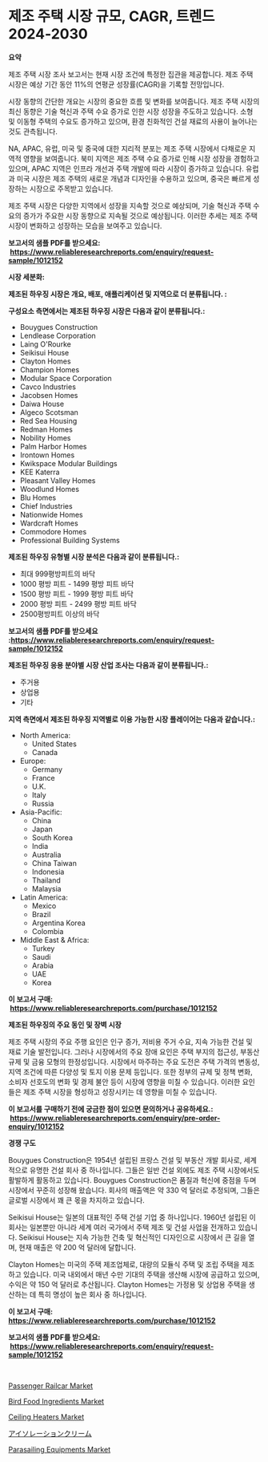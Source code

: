 <p><h1>제조 주택 시장 규모, CAGR, 트렌드 2024-2030</h1></p><p><strong>요약</strong></p>
<p><p>제조 주택 시장 조사 보고서는 현재 시장 조건에 특정한 집관을 제공합니다. 제조 주택 시장은 예상 기간 동안 11%의 연평균 성장률(CAGR)을 기록할 전망입니다.</p><p>시장 동향의 간단한 개요는 시장의 중요한 흐름 및 변화를 보여줍니다. 제조 주택 시장의 최신 동향은 기술 혁신과 주택 수요 증가로 인한 시장 성장을 주도하고 있습니다. 소형 및 이동형 주택의 수요도 증가하고 있으며, 환경 친화적인 건설 재료의 사용이 늘어나는 것도 관측됩니다.</p><p>NA, APAC, 유럽, 미국 및 중국에 대한 지리적 분포는 제조 주택 시장에서 다채로운 지역적 영향을 보여줍니다. 북미 지역은 제조 주택 수요 증가로 인해 시장 성장을 경험하고 있으며, APAC 지역은 인프라 개선과 주택 개발에 따라 시장이 증가하고 있습니다. 유럽과 미국 시장은 제조 주택의 새로운 개념과 디자인을 수용하고 있으며, 중국은 빠르게 성장하는 시장으로 주목받고 있습니다.</p><p>제조 주택 시장은 다양한 지역에서 성장을 지속할 것으로 예상되며, 기술 혁신과 주택 수요의 증가가 주요한 시장 동향으로 지속될 것으로 예상됩니다. 이러한 추세는 제조 주택 시장이 변화하고 성장하는 모습을 보여주고 있습니다.</p></p>
<p><strong>보고서의 샘플 PDF를 받으세요: &nbsp;<a href="https://www.reliableresearchreports.com/enquiry/request-sample/1012152">https://www.reliableresearchreports.com/enquiry/request-sample/1012152</a></strong></p>
<p><strong>시장 세분화:</strong></p>
<p><strong> 제조된 하우징 시장은 개요, 배포, 애플리케이션 및 지역으로 더 분류됩니다. :</strong></p>
<p><strong>구성요소 측면에서는 제조된 하우징 시장은 다음과 같이 분류됩니다.:</strong></p>
<p><ul><li>Bouygues Construction</li><li>Lendlease Corporation</li><li>Laing O'Rourke</li><li>Seikisui House</li><li>Clayton Homes</li><li>Champion Homes</li><li>Modular Space Corporation</li><li>Cavco Industries</li><li>Jacobsen Homes</li><li>Daiwa House</li><li>Algeco Scotsman</li><li>Red Sea Housing</li><li>Redman Homes</li><li>Nobility Homes</li><li>Palm Harbor Homes</li><li>Irontown Homes</li><li>Kwikspace Modular Buildings</li><li>KEE Katerra</li><li>Pleasant Valley Homes</li><li>Woodlund Homes</li><li>Blu Homes</li><li>Chief Industries</li><li>Nationwide Homes</li><li>Wardcraft Homes</li><li>Commodore Homes</li><li>Professional Building Systems</li></ul></p>
<p><strong> 제조된 하우징 유형별 시장 분석은 다음과 같이 분류됩니다.:</strong></p>
<p><ul><li>최대 999평방피트의 바닥</li><li>1000 평방 피트 - 1499 평방 피트 바닥</li><li>1500 평방 피트 - 1999 평방 피트 바닥</li><li>2000 평방 피트 - 2499 평방 피트 바닥</li><li>2500평방피트 이상의 바닥</li></ul></p>
<p><strong>보고서의 샘플 PDF를 받으세요 :<a href="https://www.reliableresearchreports.com/enquiry/request-sample/1012152">https://www.reliableresearchreports.com/enquiry/request-sample/1012152</a></strong></p>
<p><strong> 제조된 하우징 응용 분야별 시장 산업 조사는 다음과 같이 분류됩니다.:</strong></p>
<p><ul><li>주거용</li><li>상업용</li><li>기타</li></ul></p>
<p><strong>지역 측면에서 제조된 하우징 지역별로 이용 가능한 시장 플레이어는 다음과 같습니다.:</strong></p>
<p><ul>
    <li>
        North America:
        <ul>
            <li>United States</li>
            <li>Canada</li>
        </ul>
    </li>
    <li>
        Europe:
        <ul>
            <li>Germany</li>
            <li>France</li>
            <li>U.K.</li>
            <li>Italy</li>
            <li>Russia</li>
        </ul>
    </li>
    <li>
        Asia-Pacific:
        <ul>
            <li>China</li>
            <li>Japan</li>
            <li>South Korea</li>
            <li>India</li>
            <li>Australia</li>
            <li>China Taiwan</li>
            <li>Indonesia</li>
            <li>Thailand</li>
            <li>Malaysia</li>
        </ul>
    </li>
    <li>
        Latin America:
        <ul>
            <li>Mexico</li>
            <li>Brazil</li>
            <li>Argentina Korea</li>
            <li>Colombia</li>
        </ul>
    </li>
    <li>
        Middle East & Africa:
        <ul>
            <li>Turkey</li>
            <li>Saudi</li>
            <li>Arabia</li>
            <li>UAE</li>
            <li>Korea</li>
        </ul>
    </li>
    </ul></p>
<p><strong>이 보고서 구매: &nbsp;<a href="https://www.reliableresearchreports.com/purchase/1012152">https://www.reliableresearchreports.com/purchase/1012152</a></strong></p>
<p><strong>제조된 하우징의 주요 동인 및 장벽 시장</strong></p>
<p><p>제조 주택 시장의 주요 주행 요인은 인구 증가, 저비용 주거 수요, 지속 가능한 건설 및 재료 기술 발전입니다. 그러나 시장에서의 주요 장애 요인은 주택 부지의 접근성, 부동산 규제 및 금융 모형의 한정성입니다. 시장에서 마주하는 주요 도전은 주택 가격의 변동성, 지역 조건에 따른 다양성 및 토지 이용 문제 등입니다. 또한 정부의 규제 및 정책 변화, 소비자 선호도의 변화 및 경제 불안 등이 시장에 영향을 미칠 수 있습니다. 이러한 요인들은 제조 주택 시장을 형성하고 성장시키는 데 영향을 미칠 수 있습니다.</p></p>
<p><strong>이 보고서를 구매하기 전에 궁금한 점이 있으면 문의하거나 공유하세요.: &nbsp;<a href="https://www.reliableresearchreports.com/enquiry/pre-order-enquiry/1012152">https://www.reliableresearchreports.com/enquiry/pre-order-enquiry/1012152</a></strong></p>
<p><strong>경쟁 구도</strong></p>
<p><p>Bouygues Construction은 1954년 설립된 프랑스 건설 및 부동산 개발 회사로, 세계적으로 유명한 건설 회사 중 하나입니다. 그들은 일반 건설 외에도 제조 주택 시장에서도 활발하게 활동하고 있습니다. Bouygues Construction은 품질과 혁신에 중점을 두며 시장에서 꾸준히 성장해 왔습니다. 회사의 매출액은 약 330 억 달러로 추정되며, 그들은 글로벌 시장에서 꽤 큰 몫을 차지하고 있습니다.</p><p>Seikisui House는 일본의 대표적인 주택 건설 기업 중 하나입니다. 1960년 설립된 이 회사는 일본뿐만 아니라 세계 여러 국가에서 주택 제조 및 건설 사업을 전개하고 있습니다. Seikisui House는 지속 가능한 건축 및 혁신적인 디자인으로 시장에서 큰 길을 열며, 현재 매출은 약 200 억 달러에 달합니다.</p><p>Clayton Homes는 미국의 주택 제조업체로, 대량의 모듈식 주택 및 조립 주택을 제조하고 있습니다. 미국 내외에서 매년 수만 기대의 주택을 생산해 시장에 공급하고 있으며, 수익은 약 150 억 달러로 추산됩니다. Clayton Homes는 가정용 및 상업용 주택을 생산하는 데 특히 명성이 높은 회사 중 하나입니다.</p></p>
<p><strong>이 보고서 구매: &nbsp; <a href="https://www.reliableresearchreports.com/purchase/1012152">https://www.reliableresearchreports.com/purchase/1012152</a></strong></p>
<p><strong>보고서의 샘플 PDF를 받으세요: &nbsp;<a href="https://www.reliableresearchreports.com/enquiry/request-sample/1012152">https://www.reliableresearchreports.com/enquiry/request-sample/1012152</a></strong><strong></strong></p>
<p>&nbsp;</p>
<p><p><a href="https://issuu.com/reportprime-2/docs/passenger-railcar-market-size-2030.pptx">Passenger Railcar Market</a></p><p><a href="https://github.com/joannesouthgate/Market-Research-Report-List-2/blob/main/bird-food-ingredients-market.md">Bird Food Ingredients Market</a></p><p><a href="https://github.com/wwwkeltoum/Market-Research-Report-List-2/blob/main/ceiling-heaters-market.md">Ceiling Heaters Market</a></p><p><a href="https://github.com/pepo3k/Market-Research-Report-List-1/blob/main/32243696615.md">アイソレーションクリーム</a></p><p><a href="https://issuu.com/reportprime-2/docs/parasailing-equipments-market-size-2030.pptx">Parasailing Equipments Market</a></p></p>